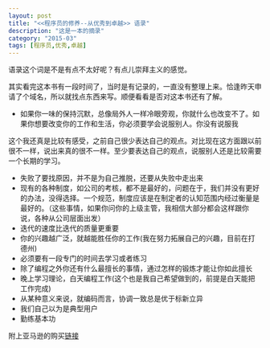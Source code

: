 ```yaml
---
layout: post
title: "<<程序员的修养--从优秀到卓越>> 语录"
description: "这是一本的摘录"
category: "2015-03"
tags: [程序员,优秀,卓越]
---
```



语录这个词是不是有点不太好呢？有点儿崇拜主义的感觉。

其实看完这本书有一段时间了，当时是有记录的，一直没有整理上来。恰逢昨天申请了个域名，所以就找点东西来写。顺便看看是否对这本书还有了解。

* 如果你一味的保持沉默，总像局外人一样冷眼旁观，你就什么也改变不了。如果你想要改变你的工作和生活，你必须要学会说服别人。你没有说服我

这个我还真是比较有感受，之前自己很少表达自己的观点。对比现在这方面跟以前很不一样，说出来真的很不一样。至少要表达自己的观点，说服别人还是比较需要一个长期的学习。

* 失败了要找原因，并不是为自己推脱，还要从失败中走出来
* 现有的各种制度，如公司的考核，都不是最好的，问题在于，我们并没有更好的办法，没得选择。一个规范，制度应该是在制定者的认知范围内经过衡量是最好的。（这些事情，如果你问你的上级主管，我相信大部分都会这样跟你说，各种从公司层面出发）
* 迭代的速度比迭代的质量更重要
* 你的兴趣越广泛，就越能胜任你的工作(我在努力拓展自己的兴趣，目前在打德州)
* 必须要有一段专门的时间去学习或者练习
* 除了编程之外你还有什么最擅长的事情，通过怎样的锻炼才能让你如此擅长
* 晚上学习理论，白天编程工作(这个也是我自己希望做到的，前提是白天能把工作完成)
* 从某种意义来说，就编码而言，协调一致总是优于标新立异
* 我们自己以为是典型用户
* 勤练基本功

附上亚马逊的购买[链接](http://www.amazon.cn/程序员的修炼-从优秀到卓越-阿特伍德/dp/B00JXA4ONM/ref=sr_1_2?s=books&ie=UTF8&qid=1425484727&sr=1-2)